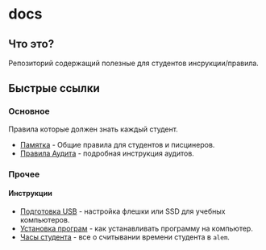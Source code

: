 # docs
## Что это?
Репозиторий содержащий полезные для студентов инсрукции/правила.

## Быстрые ссылки
### Основное
Правила которые должен знать каждый студент.
- [Памятка](MEMO.md) - Общие правила для студентов и писцинеров.
- [Правила Аудита](how-to-audit.md) - подробная инструкция аудитов.

### Прочее
#### Инструкции
- [Подготовка USB](usb-configuration.md) - настройка флешки или SSD для учебных компьютеров.
- [Установка програм](usb-application-instalation.md) - как устанавливать программу на компьютер.
- [Часы студента](student-hours.md) - все о считывании времени студента в `alem`.